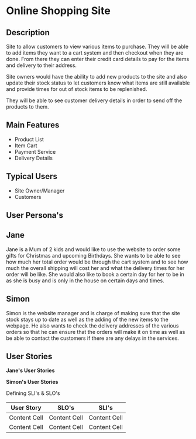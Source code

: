 # Online Shopping Site

## Description

Site to allow customers to view various items to purchase. They will be able to add items they want to a cart system and then checkout when they are done. From there they can enter their credit card details to pay for the items and delivery to their address.

Site owners would have the ability to add new products to the site and also update their stock status to let customers know what items are still available and provide times for out of stock items to be replenished.

They will be able to see customer delivery details in order to send off the products to them.

## Main Features

- Product List
- Item Cart
- Payment Service
- Delivery Details

## Typical Users

- Site Owner/Manager
- Customers

## User Persona's

## Jane

Jane is a Mum of 2 kids and would like to use the website to order some gifts for Christmas and upcoming Birthdays. She wants to be able to see how much her total order would be through the cart system and to see how much the overall shipping will cost her and what the delivery times for her order will be like. She would also like to book a certain day for her to be in as she is busy and is only in the house on certain days and times.

## Simon

Simon is the website manager and is charge of making sure that the site stock stays up to date as well as the adding of the new items to the webpage. He also wants to check the delivery addresses of the various orders so that he can ensure that the orders will make it on time as well as be able to contact the customers if there are any delays in the services.

## User Stories

**Jane's User Stories**

**Simon's User Stories**

Defining SLI's & SLO's

| User Story  | SLO's |  SLI's |
| ------------- | ------------- | ------ |
| Content Cell  | Content Cell  | Content Cell |
| Content Cell  | Content Cell  | Content Cell |    
